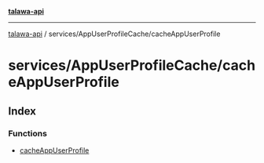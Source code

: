 [**talawa-api**](../../../README.md)

***

[talawa-api](../../../modules.md) / services/AppUserProfileCache/cacheAppUserProfile

# services/AppUserProfileCache/cacheAppUserProfile

## Index

### Functions

- [cacheAppUserProfile](functions/cacheAppUserProfile.md)
